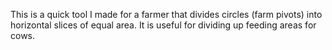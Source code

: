 This is a quick tool I made for a farmer that divides circles (farm pivots) into horizontal slices of equal area. It is useful for dividing up feeding areas for cows.
